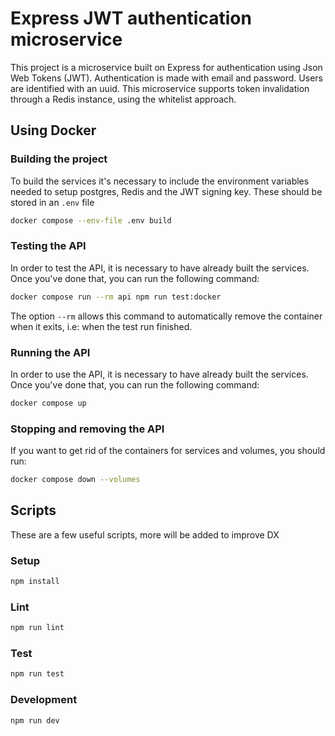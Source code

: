 # Express JWT authentication microservice

This project is a microservice built on Express for authentication
using Json Web Tokens (JWT). Authentication is made with email and
password. Users are identified with an uuid.
This microservice supports token invalidation through a Redis instance,
using the whitelist approach.

## Using Docker

### Building the project

To build the services it's necessary to include the environment
variables needed to setup postgres, Redis and the JWT signing key. 
These should be stored in an `.env` file

  ```sh
  docker compose --env-file .env build
  ```

### Testing the  API

In order to test the API, it is necessary to have already built the
services. Once you've done that, you can run the following command:

  ```sh
  docker compose run --rm api npm run test:docker
  ```

The option `--rm` allows this command to automatically remove the
container when it exits, i.e: when the test run finished.

### Running the API

In order to use the API, it is necessary to have already built the
services. Once you've done that, you can run the following command:

  ```sh
  docker compose up
  ```

### Stopping and removing the API

If you want to get rid of the containers for services and volumes,
you should run:

  ```sh
  docker compose down --volumes
  ```

## Scripts

These are a few useful scripts, more will be added to improve DX

### Setup

```bash
npm install
```

### Lint

```bash
npm run lint
```

### Test

```bash
npm run test
```

### Development

```bash
npm run dev
```
